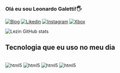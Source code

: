### Olá eu sou Leonardo Galetti!🖐️

[![Blog](https://img.shields.io/website?label=https://leocv.netlify.app&style=for-the-badge&url=https://leocv.netlify.app/)](https://leocv.netlify.app/)
[![Likedin](https://img.shields.io/badge/LinkedIn-0077B5?style=for-the-badge&logo=linkedin&logoColor=white)](https://www.linkedin.com/in/leonardo-galetti-68837a1ab/)
[![Instagram](https://img.shields.io/badge/Instagram-E4405F?style=for-the-badge&logo=instagram&logoColor=white)](https://instagram.com/leozin_gc)
[![Xbox](https://img.shields.io/badge/Xbox-107C10?style=for-the-badge&logo=xbox&logoColor=white)](https://account.xbox.com/pt-BR/Profile?csrf=fpbw28cHEKt8sfRGJ2gELUzLRLOxOMcOIInrnzixCeTq8hlsKRI4LSQEQ7YU1BIElz6U-RvHn2WJl6LWfWtt9nBGWQA1&wa=wsignin1.0)


![Lezin GitHub stats](https://github-readme-stats.vercel.app/api?username=Leozin-gc&show_icons=true&theme=radical)


## Tecnologia que eu uso no meu dia


<div style="display: inline-block;"><br/>
    <img  align="center"  alt="html5"  src="https://img.shields.io/badge/HTML5-E34F26?style=for-the-badge&logo=html5&logoColor=white">
    <img  align="center"  alt="html5"  src="https://img.shields.io/badge/CSS3-1572B6?style=for-the-badge&logo=css3&logoColor=white">
    <img  align="center"  alt="html5"  src="https://img.shields.io/badge/Java-ED8B00?style=for-the-badge&logo=openjdk&logoColor=white">
    <img  align="center"  alt="html5"  src="https://img.shields.io/badge/PHP-777BB4?style=for-the-badge&logo=php&logoColor=white">
</div>

